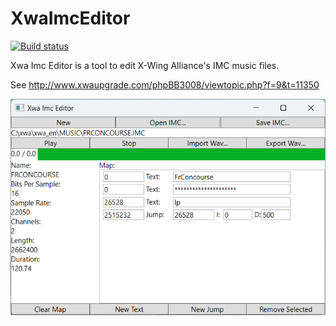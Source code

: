 # XwaImcEditor

[![Build status](https://ci.appveyor.com/api/projects/status/6jtlkxtpburfwoak/branch/master?svg=true)](https://ci.appveyor.com/project/JeremyAnsel/xwaimceditor/branch/master)

Xwa Imc Editor is a tool to edit X-Wing Alliance's IMC music files.

See http://www.xwaupgrade.com/phpBB3008/viewtopic.php?f=9&t=11350

![XwaImcEditor](Images/XwaImcEditor.png)

